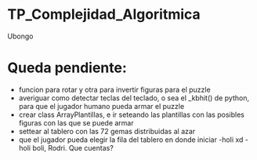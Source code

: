 # TP_Complejidad_Algoritmica
Ubongo
# Queda pendiente:
- funcion para rotar y otra para invertir figuras para el puzzle
- averiguar como detectar teclas del teclado, o sea el _kbhit() de python, para que el jugador humano pueda armar el puzzle
- crear class ArrayPlantillas, e ir seteando las plantillas con las posibles figuras con las que se puede armar
- settear al tablero con las 72 gemas distribuidas al azar
- que el jugador pueda elegir la fila del tablero en donde iniciar
-holi xd
-holi boli, Rodri. Que cuentas?
